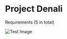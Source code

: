 # Project Denali

Requirements (5 in total)

![Test Image](https://www.cs.nuim.ie/~pmooney/cs385/functionalities.png)

